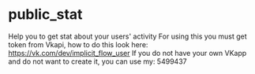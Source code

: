 # public_stat
Help you to get stat about your users' activity
For using this you must get token from Vkapi, how to do this look here: https://vk.com/dev/implicit_flow_user
If you do not have your own VKapp and do not want to create it, you can use my: 5499437
